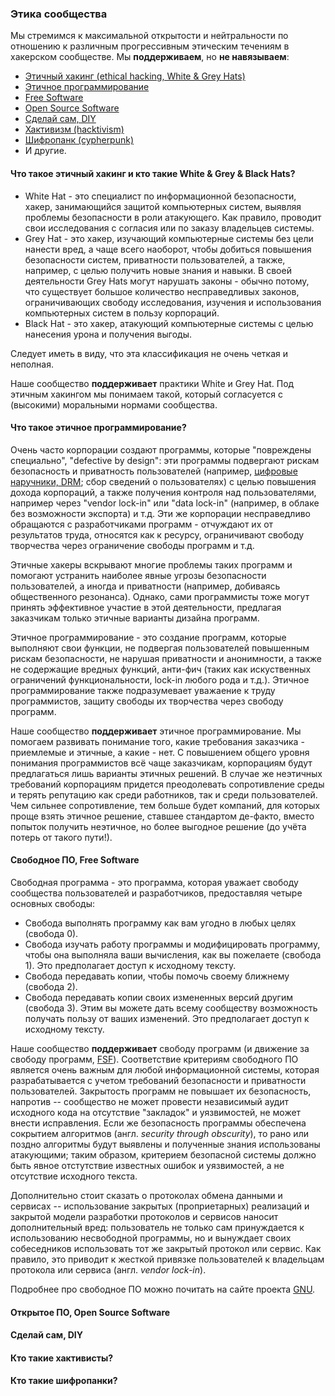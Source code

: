 ### Этика сообщества
Мы стремимся к максимальной открытости и нейтральности по отношению к различным прогрессивным этическим течениям в хакерском сообществе. Мы **поддерживаем**, но **не навязываем**:
- [Этичный хакинг (ethical hacking, White & Grey Hats)](#)
- [Этичное программирование](#)
- [Free Software](#)
- [Open Source Software](#)
- [Сделай сам, DIY](#)
- [Хактивизм (hacktivism)](#)
- [Шифропанк (cypherpunk)](#)
- И другие.

#### Что такое этичный хакинг и кто такие White & Grey & Black Hats?
- White Hat - это специалист по информационной безопасности, хакер, занимающийся защитой компьютерных систем, выявляя проблемы безопасности в роли атакующего. Как правило, проводит свои исследования с согласия или по заказу владельцев системы.  
- Grey Hat - это хакер, изучающий компьютерные системы без цели нанести вред, а чаще всего наоборот, чтобы добиться повышения безопасности систем, приватности пользователей, а также, например, с целью получить новые знания и навыки. В своей деятельности Grey Hats могут нарушать законы - обычно потому, что существует большое количество несправедливых законов, ограничивающих свободу исследования, изучения и использования компьютерных систем в пользу корпораций.  
- Black Hat - это хакер, атакующий компьютерные системы с целью нанесения урона и получения выгоды.  

Следует иметь в виду, что эта классификация не очень четкая и неполная.

Наше сообщество **поддерживает** практики White и Grey Hat. Под этичным хакингом мы понимаем такой, который согласуется с (высокими) моральными нормами сообщества.

#### Что такое этичное программирование?
Очень часто корпорации создают программы, которые "повреждены специально", "defective by design": эти программы подвергают рискам безопасность и приватность пользователей (например, [цифровые наручники, DRM](https://ru.wikipedia.org/wiki/Defective_by_Design); сбор сведений о пользователях) с целью повышения дохода корпораций, а также получения контроля над пользователями, например через "vendor lock-in" или "data lock-in" (например, в облаке без возможности экспорта) и т.д. Эти же корпорации несправедливо обращаются с разработчиками программ - отчуждают их от результатов труда, относятся как к ресурсу, ограничивают свободу творчества через ограничение свободы программ и т.д.

Этичные хакеры вскрывают многие проблемы таких программ и помогают устранить наиболее явные угрозы безопасности пользователей, а иногда и приватности (например, добиваясь общественного резонанса). Однако, сами программисты тоже могут принять эффективное участие в этой деятельности, предлагая заказчикам только этичные варианты дизайна программ.

Этичное программирование - это создание программ, которые выполняют свои функции, не подвергая пользователей повышенным рискам безопасности, не нарушая приватности и анонимности, а также не содержащие вредных функций, анти-фич (таких как искуственных ограничений функциональности, lock-in любого рода и т.д.). Этичное программирование также подразумевает уважаение к труду программистов, защиту свободы их творчества через свободу программ.

Наше сообщество **поддерживает** этичное программирование. Мы помогаем развивать понимание того, какие требования заказчика - приемлемые и этичные, а какие - нет. С повышением общего уровня понимания программистов всё чаще заказчикам, корпорациям будут предлагаться лишь варианты этичных решений. В случае же неэтичных требований корпорациям придется преодолевать сопротивление среды и терять репутацию как среди работников, так и среди пользователей. Чем сильнее сопротивление, тем больше будет компаний, для которых проще взять этичное решение, ставшее стандартом де-факто, вместо попыток получить неэтичное, но более выгодное решение (до учёта потерь от такого пути!). 

#### Свободное ПО, Free Software
Свободная программа - это программа, которая уважает свободу сообщества пользователей и разработчиков, предоставляя четыре основных свободы:  
- Свобода выполнять программу как вам угодно в любых целях (свобода 0).
- Свобода изучать работу программы и модифицировать программу, чтобы она выполняла ваши вычисления, как вы пожелаете (свобода 1). Это предполагает доступ к исходному тексту.
- Свобода передавать копии, чтобы помочь своему ближнему (свобода 2).
- Свобода передавать копии своих измененных версий другим (свобода 3). Этим вы можете дать всему сообществу возможность получать пользу от ваших изменений. Это предполагает доступ к исходному тексту.

Наше сообщество **поддерживает** свободу программ (и движение за свободу программ, [FSF](https://fsf.org)). Соответствие критериям свободного ПО является очень важным для любой информационной системы, которая разрабатывается с учетом требований безопасности и приватности пользователей. Закрытость программ не повышает их безопасность, напротив -- сообщество не может провести независимый аудит исходного кода на отсутствие "закладок" и уязвимостей, не может внести исправления. Если же безопасность программы обеспечена сокрытием алгоритмов (англ. *security through obscurity*), то рано или поздно алгоритмы будут выявлены и полученные знания использованы атакующими; таким образом, критерием безопасной системы должно быть явное отстутствие известных ошибок и уязвимостей, а не отсутствие исходного текста.

Дополнительно стоит сказать о протоколах обмена данными и сервисах -- использование закрытых (проприетарных) реализаций и закрытой модели разработки протоколов и сервисов наносит дополнительный вред: пользователь не только сам принуждается к использованию несвободной программы, но и вынуждает своих собеседников использовать тот же закрытый протокол или сервис. Как правило, это приводит к жесткой привязке пользователей к владельцам протокола или сервиса (англ. *vendor lock-in*).

Подробнее про свободное ПО можно почитать на сайте проекта [GNU](https://www.gnu.org/philosophy/free-sw.ru.html).

#### Открытое ПО, Open Source Software

#### Сделай сам, DIY

#### Кто такие хактивисты?

#### Кто такие шифропанки?
